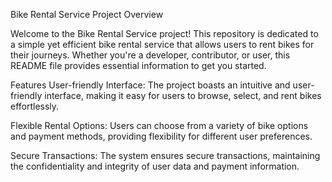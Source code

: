 Bike Rental Service Project Overview


Welcome to the Bike Rental Service project! This repository is dedicated to a simple yet efficient bike rental service that allows users to rent bikes for their journeys. Whether you're a developer, contributor, or user, this README file provides essential information to get you started.

Features
User-friendly Interface: The project boasts an intuitive and user-friendly interface, making it easy for users to browse, select, and rent bikes effortlessly.

Flexible Rental Options: Users can choose from a variety of bike options and payment methods, providing flexibility for different user preferences.

Secure Transactions: The system ensures secure transactions, maintaining the confidentiality and integrity of user data and payment information.
